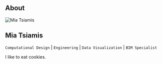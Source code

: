 ## About

![Mia Tsiamis](https://scontent-iad3-1.cdninstagram.com/vp/5887489d26dc743dab04bf30c7ba29ac/5C7EF604/t51.2885-19/11326503_139635023042188_2128621814_a.jpg)
## Mia Tsiamis  
`Computational Design` | `Engineering` | `Data Visualization` | `BIM Specialist`  


I like to eat cookies.  